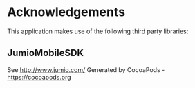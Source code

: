 # Acknowledgements
This application makes use of the following third party libraries:

## JumioMobileSDK

See http://www.jumio.com/
Generated by CocoaPods - https://cocoapods.org
